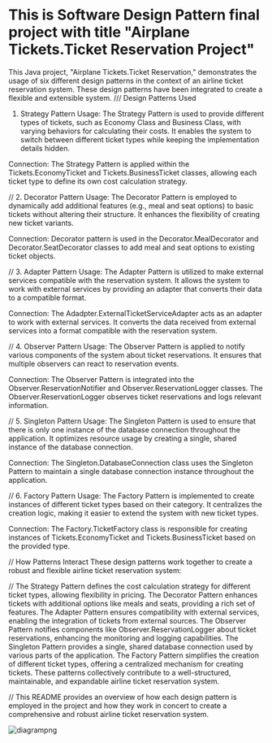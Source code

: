# This is Software Design Pattern final project  with title "Airplane Tickets.Ticket Reservation Project"

This Java project, "Airplane Tickets.Ticket Reservation," demonstrates the usage of six different design patterns in the context of an airline ticket reservation system. These design patterns have been integrated to create a flexible and extensible system.
///
Design Patterns Used
1. Strategy Pattern
Usage: The Strategy Pattern is used to provide different types of tickets, such as Economy Class and Business Class, with varying behaviors for calculating their costs. It enables the system to switch between different ticket types while keeping the implementation details hidden.


Connection: The Strategy Pattern is applied within the Tickets.EconomyTicket and Tickets.BusinessTicket classes, allowing each ticket type to define its own cost calculation strategy.

//
2. Decorator Pattern
Usage: The Decorator Pattern is employed to dynamically add additional features (e.g., meal and seat options) to basic tickets without altering their structure. It enhances the flexibility of creating new ticket variants.


Connection: Decorator pattern is used in the Decorator.MealDecorator and Decorator.SeatDecorator classes to add meal and seat options to existing ticket objects.

//
3. Adapter Pattern
Usage: The Adapter Pattern is utilized to make external services compatible with the reservation system. It allows the system to work with external services by providing an adapter that converts their data to a compatible format.

Connection: The Adadpter.ExternalTicketServiceAdapter acts as an adapter to work with external services. It converts the data received from external services into a format compatible with the reservation system.

//
4. Observer Pattern
Usage: The Observer Pattern is applied to notify various components of the system about ticket reservations. It ensures that multiple observers can react to reservation events.


Connection: The Observer Pattern is integrated into the Observer.ReservationNotifier and Observer.ReservationLogger classes. The Observer.ReservationLogger observes ticket reservations and logs relevant information.

//
5. Singleton Pattern
Usage: The Singleton Pattern is used to ensure that there is only one instance of the database connection throughout the application. It optimizes resource usage by creating a single, shared instance of the database connection.


Connection: The Singleton.DatabaseConnection class uses the Singleton Pattern to maintain a single database connection instance throughout the application.

//
6. Factory Pattern
Usage: The Factory Pattern is implemented to create instances of different ticket types based on their category. It centralizes the creation logic, making it easier to extend the system with new ticket types.


Connection: The Factory.TicketFactory class is responsible for creating instances of Tickets.EconomyTicket and Tickets.BusinessTicket based on the provided type.

//
How Patterns Interact
These design patterns work together to create a robust and flexible airline ticket reservation system:

//
The Strategy Pattern defines the cost calculation strategy for different ticket types, allowing flexibility in pricing.
The Decorator Pattern enhances tickets with additional options like meals and seats, providing a rich set of features.
The Adapter Pattern ensures compatibility with external services, enabling the integration of tickets from external sources.
The Observer Pattern notifies components like Observer.ReservationLogger about ticket reservations, enhancing the monitoring and logging capabilities.
The Singleton Pattern provides a single, shared database connection used by various parts of the application.
The Factory Pattern simplifies the creation of different ticket types, offering a centralized mechanism for creating tickets.
These patterns collectively contribute to a well-structured, maintainable, and expandable airline ticket reservation system.

//
This README provides an overview of how each design pattern is employed in the project and how they work in concert to create a comprehensive and robust airline ticket reservation system.

![diagrampng](https://github.com/daniyaradil04/sdp_final/assets/124418726/eb01361d-4188-49ac-a74c-dfb379c23d42)




 
